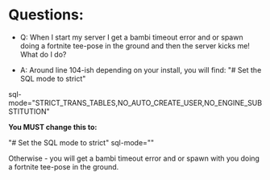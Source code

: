   
# Questions: #

* Q: When I start my server I get a bambi timeout error and or spawn doing a fortnite tee-pose in the ground and then the server kicks me! What do I do?

* A: Around line 104-ish depending on your install, you will find:
"# Set the SQL mode to strict"

sql-mode="STRICT_TRANS_TABLES,NO_AUTO_CREATE_USER,NO_ENGINE_SUBSTITUTION"

**You MUST change this to:**

"# Set the SQL mode to strict"
sql-mode=""

Otherwise - you will get a bambi timeout error and or spawn with you doing a fortnite tee-pose in the ground.
